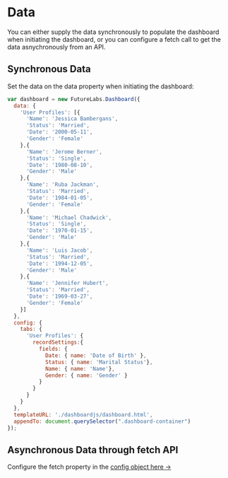 # Data

You can either supply the data synchronously to populate the dashboard when initiating the dashboard, or you can configure a fetch call to get the data asnychronously from an API.

## &#x20;Synchronous Data

Set the data on the data property when initiating the dashboard:

```javascript
var dashboard = new FutureLabs.Dashboard({
  data: {
    'User Profiles': [{
      'Name': 'Jessica Bambergans',
      'Status': 'Married',
      'Date': '2000-05-11',
      'Gender': 'Female'
    },{
      'Name': 'Jerome Berner',
      'Status': 'Single',
      'Date': '1980-08-10',
      'Gender': 'Male'
    },{
      'Name': 'Ruba Jackman',
      'Status': 'Married',
      'Date': '1984-01-05',
      'Gender': 'Female'
    },{
      'Name': 'Michael Chadwick',
      'Status': 'Single',
      'Date': '1970-01-15',
      'Gender': 'Male'
    },{
      'Name': 'Luis Jacob',
      'Status': 'Married',
      'Date': '1994-12-05',
      'Gender': 'Male'
    },{
      'Name': 'Jennifer Hubert',
      'Status': 'Married',
      'Date': '1969-03-27',
      'Gender': 'Female'
    }]
  },
  config: {
    tabs: {
      'User Profiles': {
        recordSettings:{
          fields: {
            Date: { name: 'Date of Birth' },
            Status: { name: 'Marital Status'},
            Name: {	name: 'Name'},
            Gender: { name: 'Gender' }
          }
        }
      }
    }
  },
  templateURL: './dashboardjs/dashboard.html',
  appendTo: document.querySelector(".dashboard-container")
});
```

## Asynchronous Data through fetch API

Configure the fetch property in the [config object here ->](fetch-api.md)



